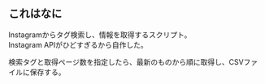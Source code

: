 ## これはなに
Instagramからタグ検索し、情報を取得するスクリプト。  
Instagram APIがひどすぎるから自作した。

検索タグと取得ページ数を指定したら、最新のものから順に取得し、CSVファイルに保存する。
